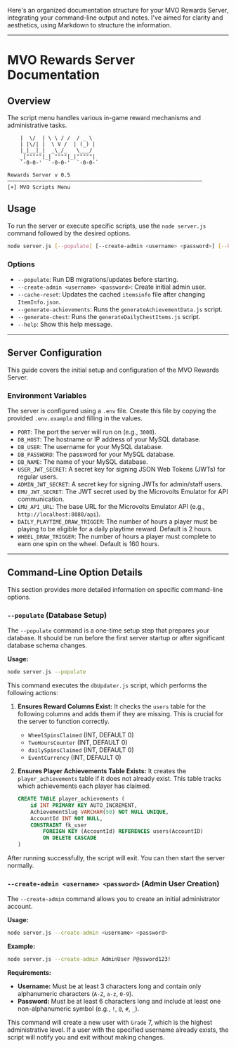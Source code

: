 Here's an organized documentation structure for your MVO Rewards Server, integrating your command-line output and notes. I've aimed for clarity and aesthetics, using Markdown to structure the information.

---

# MVO Rewards Server Documentation

## Overview

The script menu handles various in-game reward mechanisms and administrative tasks.

```shell
    |  \/  | \ \ / /  / _ \  
    | |\/| |  \ V /  | (_) | 
    |_|__|_|  _\_/_   \___/  
    _|"""""|_| """"|_|"""""| 
    `-0-0-'  `-0-0-'  `-0-0-` 
    
Rewards Server v 0.5
──────────────────────────────────────────────────────────────
[+] MVO Scripts Menu
```

## Usage

To run the server or execute specific scripts, use the `node server.js` command followed by the desired options.

```bash
node server.js [--populate] [--create-admin <username> <password>] [--help]
```

### Options

*   `--populate`: Run DB migrations/updates before starting.
*   `--create-admin <username> <password>`: Create initial admin user.
*   `--cache-reset`: Updates the cached `itemsinfo` file after changing `ItemInfo.json`.
*   `--generate-achievements`: Runs the `generateAchievementData.js` script.
*   `--generate-chest`: Runs the `generateDailyChestItems.js` script.
*   `--help`: Show this help message.

---

## Server Configuration

This guide covers the initial setup and configuration of the MVO Rewards Server.

### Environment Variables

The server is configured using a `.env` file. Create this file by copying the provided `.env.example` and filling in the values.

*   `PORT`: The port the server will run on (e.g., `3000`).
*   `DB_HOST`: The hostname or IP address of your MySQL database.
*   `DB_USER`: The username for your MySQL database.
*   `DB_PASSWORD`: The password for your MySQL database.
*   `DB_NAME`: The name of your MySQL database.
*   `USER_JWT_SECRET`: A secret key for signing JSON Web Tokens (JWTs) for regular users.
*   `ADMIN_JWT_SECRET`: A secret key for signing JWTs for admin/staff users.
*   `EMU_JWT_SECRET`: The JWT secret used by the Microvolts Emulator for API communication.
*   `EMU_API_URL`: The base URL for the Microvolts Emulator API (e.g., `http://localhost:8080/api`).
*   `DAILY_PLAYTIME_DRAW_TRIGGER`: The number of hours a player must be playing to be eligible for a daily playtime reward. Default is 2 hours.
*   `WHEEL_DRAW_TRIGGER`: The number of hours a player must complete to earn one spin on the wheel. Default is 160 hours.

---

## Command-Line Option Details

This section provides more detailed information on specific command-line options.

### `--populate` (Database Setup)

The `--populate` command is a one-time setup step that prepares your database. It should be run before the first server startup or after significant database schema changes.

**Usage:**

```bash
node server.js --populate
```

This command executes the `dbUpdater.js` script, which performs the following actions:

1.  **Ensures Reward Columns Exist:** It checks the `users` table for the following columns and adds them if they are missing. This is crucial for the server to function correctly.
    *   `WheelSpinsClaimed` (INT, DEFAULT 0)
    *   `TwoHoursCounter` (INT, DEFAULT 0)
    *   `dailySpinsClaimed` (INT, DEFAULT 0)
    *   `EventCurrency` (INT, DEFAULT 0)

2.  **Ensures Player Achievements Table Exists:** It creates the `player_achievements` table if it does not already exist. This table tracks which achievements each player has claimed.

    ```sql
    CREATE TABLE player_achievements (
        id INT PRIMARY KEY AUTO_INCREMENT,
        AchievementSlug VARCHAR(50) NOT NULL UNIQUE,
        AccountId INT NOT NULL,
        CONSTRAINT fk_user
            FOREIGN KEY (AccountId) REFERENCES users(AccountID)
            ON DELETE CASCADE
    )
    ```

After running successfully, the script will exit. You can then start the server normally.

### `--create-admin <username> <password>` (Admin User Creation)

The `--create-admin` command allows you to create an initial administrator account.

**Usage:**

```bash
node server.js --create-admin <username> <password>
```

**Example:**

```bash
node server.js --create-admin AdminUser P@ssword123!
```

**Requirements:**

*   **Username:** Must be at least 3 characters long and contain only alphanumeric characters (`A-Z`, `a-z`, `0-9`).
*   **Password:** Must be at least 6 characters long and include at least one non-alphanumeric symbol (e.g., `!`, `@`, `#`, `_`).

This command will create a new user with `Grade` 7, which is the highest administrative level. If a user with the specified username already exists, the script will notify you and exit without making changes.